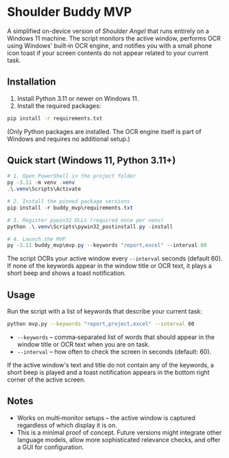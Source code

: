 # Shoulder Buddy MVP

A simplified on-device version of *Shoulder Angel* that runs entirely on a Windows 11 machine. The script monitors the active window, performs OCR using Windows' built‑in OCR engine, and notifies you with a small phone icon toast if your screen contents do not appear related to your current task.

## Installation

1. Install Python 3.11 or newer on Windows 11.
2. Install the required packages:

```bash
pip install -r requirements.txt
```

(Only Python packages are installed. The OCR engine itself is part of Windows and requires no additional setup.)

## Quick start (Windows 11, Python 3.11+)

```powershell
# 1. Open PowerShell in the project folder
py -3.11 -m venv .venv
.\.venv\Scripts\Activate

# 2. Install the pinned package versions
pip install -r buddy_mvp\requirements.txt

# 3. Register pywin32 DLLs (required once per venv)
python .\.venv\Scripts\pywin32_postinstall.py -install

# 4. Launch the MVP
py -3.11 buddy_mvp\mvp.py --keywords "report,excel" --interval 60
```

The script OCRs your active window every `--interval` seconds (default 60).
If none of the keywords appear in the window title or OCR text, it plays a
short beep and shows a toast notification.

## Usage

Run the script with a list of keywords that describe your current task:

```bash
python mvp.py --keywords "report,project,excel" --interval 60
```

- `--keywords` – comma‑separated list of words that should appear in the window title or OCR text when you are on task.
- `--interval` – how often to check the screen in seconds (default: 60).

If the active window's text and title do not contain any of the keywords, a short beep is played and a toast notification appears in the bottom right corner of the active screen.

## Notes

- Works on multi‑monitor setups – the active window is captured regardless of which display it is on.
- This is a minimal proof of concept. Future versions might integrate other language models, allow more sophisticated relevance checks, and offer a GUI for configuration.
